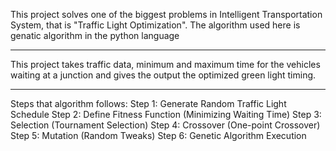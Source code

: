 This project solves one of the biggest problems in Intelligent Transportation System, that is "Traffic Light Optimization". The algorithm used here is genatic algorithm in the python language

------------------------------------------------------------------------------------------------------------------------------------------------------------------------

This project takes traffic data, minimum and maximum time for the vehicles waiting at a junction and gives the output the optimized green light timing.

------------------------------------------------------------------------------------------------------------------------------------------------------------------------

Steps that algorithm follows:
Step 1: Generate Random Traffic Light Schedule
Step 2: Define Fitness Function (Minimizing Waiting Time)
Step 3: Selection (Tournament Selection)
Step 4: Crossover (One-point Crossover)
Step 5: Mutation (Random Tweaks)
Step 6: Genetic Algorithm Execution

